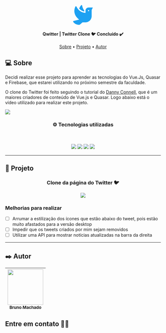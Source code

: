 <div align="center">
  <svg xmlns="http://www.w3.org/2000/svg" width="64" height="64" viewBox="0 0 512 512"><!--! Font Awesome Pro 6.1.1 by @fontawesome - https://fontawesome.com License - https://fontawesome.com/license (Commercial License) Copyright 2022 Fonticons, Inc. --><path d="M288 167.2V139.1c-28.25-36.38-47.13-79.29-54.13-125.2C231.7 .4054 214.8-5.02 206.1 5.481C184.1 30.36 168.4 59.7 157.2 92.07C191.4 130.3 237.2 156.7 288 167.2zM400 63.97c-44.25 0-79.1 35.82-79.1 80.08l.0014 59.44c-104.4-6.251-193-70.46-233-161.7C81.48 29.25 63.76 28.58 58.01 40.83C41.38 75.96 32.01 115.2 32.01 156.6c0 70.76 34.11 136.9 85.11 185.9c13.12 12.75 26.13 23.27 38.88 32.77L12.12 411.2c-10.75 2.75-15.5 15.09-9.5 24.47c17.38 26.88 60.42 72.54 153.2 76.29c8 .25 15.99-2.633 22.12-7.883l65.23-56.12l76.84 .0561c88.38 0 160-71.49 160-159.9l.0013-160.2l31.1-63.99L400 63.97zM400 160.1c-8.75 0-16.01-7.259-16.01-16.01c0-8.876 7.261-16.05 16.01-16.05s15.99 7.136 15.99 16.01C416 152.8 408.8 160.1 400 160.1z" fill="#1DA1F2"/></svg>
</div>

<h4 align="center"> 
Qwitter | Twitter Clone 🐦 Concluído ✔️
</h4>

<p align="center">
 <a href="#-sobre">Sobre</a> •
 <a href="#-projeto">Projeto</a> •
 <a href="#%EF%B8%8F-autor">Autor</a>
</p>

## 💻 Sobre

Decidi realizar esse projeto para aprender as tecnologias do Vue.Js, Quasar e Firebase, que estarei utilizando no próximo semestre da faculdade.

O clone do Twitter foi feito seguindo o tutorial do [Danny Connell](https://www.youtube.com/c/MakeAppswithDanny), que é um maiores criadores de conteúdo de Vue.js e Quasar. Logo abaixo está o vídeo utilizado para realizar este projeto.

<a href="https://youtu.be/la-0ulfn0_M"><img src="https://i.ytimg.com/vi/la-0ulfn0_M/maxresdefault.jpg"/></a>

<h3 align="center">
⚙️ Tecnologias utilizadas

<p>&nbsp;</p>
<img src="https://img.shields.io/badge/vuejs-%2335495e.svg?style=for-the-badge&logo=vuedotjs&logoColor=%234FC08D"/>
<img src="https://img.shields.io/badge/Quasar-16B7FB?style=for-the-badge&logo=quasar&logoColor=black"/>
<img src="https://img.shields.io/badge/firebase-%23039BE5.svg?style=for-the-badge&logo=firebase"/>
<img src="https://img.shields.io/badge/Electron-191970?style=for-the-badge&logo=Electron&logoColor=white"/>
</h3>

---

## 🚧 Projeto

<h3 align="center">Clone da página do Twitter 🐦
  <p></p>
  <a href="https://clone-twitter-quasar.vercel.app/#/"><img src="https://i.imgur.com/ZR8Jli1.png"/></a>	
</h3>

### Melhorias para realizar

- [ ] Arrumar a estilização dos ícones que estão abaixo do tweet, pois estão muito afastados para a versão desktop
- [ ] Impedir que os tweets criados por mim sejam removidos
- [ ] Utilizar uma API para mostrar notícias atualizadas na barra da direita

---

## ✒️ Autor

| [<img src="https://avatars.githubusercontent.com/u/75590326?v=4" width=115 > <br> <sub> Bruno Machado </sub>](https://github.com/brunomdrrosa) |
| :--------------------------------------------------------------------------------------------------------------------------------------------: |

<h2 >Entre em contato 🤙🏽</h2>

<div align="center">
<a href="https://linkedin.com/in/bruno-machado-da-rosa/" target="_blank"><img src="https://img.shields.io/badge/Bruno Machado da Rosa-0077B5?style=for-the-badge&logo=linkedin&logoColor=white" alt=""></a>
<a href="mailto:brunomdr46@gmail.com" target="_blank"><img src="https://img.shields.io/badge/brunomdr46@gmail.com-D14836?style=for-the-badge&logo=gmail&logoColor=white" alt=""></a>
</div>
